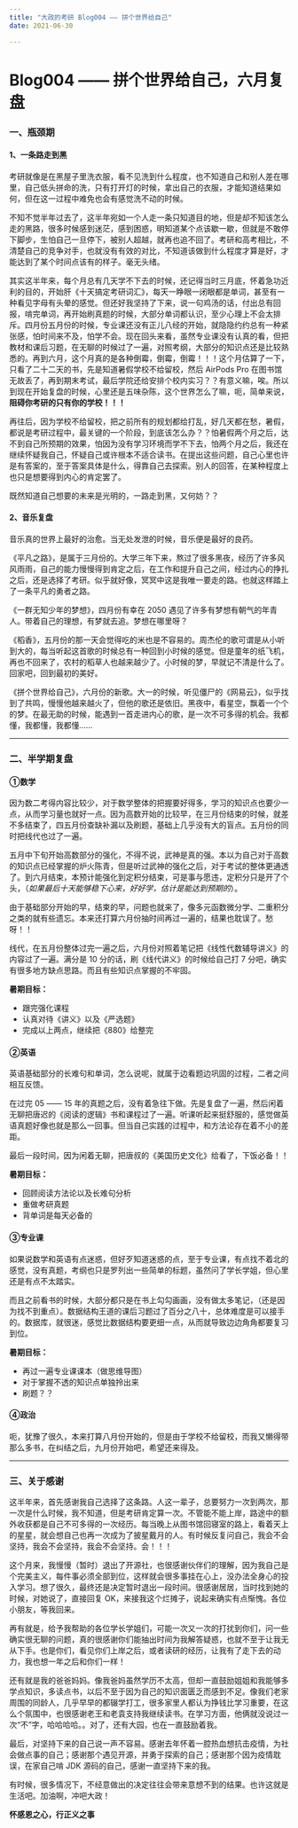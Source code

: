 ```yaml
---
title: "大政的考研 Blog004 —— 拼个世界给自己"
date: 2021-06-30

---
```


# Blog004 —— 拼个世界给自己，六月复盘

### 一、瓶颈期

#### 1、一条路走到黑

考研就像是在黑屋子里洗衣服，看不见洗到什么程度，也不知道自己和别人差在哪里，自己低头拼命的洗，只有打开灯的时候，拿出自己的衣服，才能知道结果如何，但在这一过程中难免也会有感觉洗不动的时候。

不知不觉半年过去了，这半年宛如一个人走一条只知道目的地，但是却不知该怎么走的黑路，很多时候感到迷茫，感到困惑，明知道某个点该歇一歇，但就是不敢停下脚步，生怕自己一旦停下，被别人超越，就再也追不回了。考研和高考相比，不清楚自己的竞争对手，也就没有有效的对比，不知道该做到什么程度才算是好，才能达到了某个时间点该有的样子。毫无头绪。

其实这半年来，每个月总有几天学不下去的时候，还记得当时三月底，怀着急功近利的目的，开始肝《十天搞定考研词汇》，每天一睁眼一闭眼都是单词，甚至有一种看见字母有头晕的感觉。但还好我坚持了下来，说一句鸡汤的话，付出总有回报，啃完单词，再开始刷真题的时候，大部分单词都认识，至少心理上不会太排斥。四月份五月份的时候，专业课还没有正儿八经的开始，就隐隐约约总有一种紧张感，怕时间来不及，怕学不会。现在回头来看，虽然专业课没有认真的看，但把教材和课后习题，在无聊的时候过了一遍，对照考纲，大部分的知识点还是比较熟悉的。再到六月，这个月真的是各种倒霉，倒霉，倒霉！！！这个月估算了一下，只看了二十二天的书，先是知道暑假学校不给留校，然后 AirPods Pro 在图书馆无故丢了，再到期末考试，最后学院还给安排个校内实习？？有意义嘛，唉。所以到现在开始复盘的时候，心里还是五味杂陈，这个世界怎么了嘛，呃，简单来说，**阻碍你考研的只有你的学校！！！** 

再往后，因为学校不给留校，把之前所有的规划都给打乱，好几天都在愁，暑假，都说是考研过程中，最关键的一个阶段，到底该怎么办？？怕暑假两个月之后，达不到自己所预期的效果，怕因为没有学习环境而学不下去，怕两个月之后，我还在继续怀疑我自己，怀疑自己或许根本不适合读书。在提出这些问题，自己心里也许是有答案的，至于答案具体是什么，得靠自己去探索。别人的回答，在某种程度上也只是想要得到内心的肯定罢了。

既然知道自己想要的未来是光明的，一路走到黑，又何妨？？

#### 2、音乐复盘

音乐真的世界上最好的治愈。当无处发泄的时候，音乐便是最好的良药。

《平凡之路》，是属于三月份的。大学三年下来，熬过了很多黑夜，经历了许多风风雨雨，自己的能力慢慢得到肯定之后，在工作和提升自己之间，经过内心的挣扎之后，还是选择了考研。似乎就好像，冥冥中这是我唯一要走的路。也就这样踏上了一条平凡的勇者之路。

《一群无知少年的梦想》，四月份有幸在 2050 遇见了许多有梦想有朝气的年青人。带着自己的理想，有梦就去追。梦想在哪里呀？

《稻香》，五月份的那一天会觉得吃的米也是不容易的。周杰伦的歌可谓是从小听到大的，每当听起这首歌的时候总有一种回到小时候的感觉。但是童年的纸飞机，再也不回来了，农村的稻草人也越来越少了。小时候的梦，早就记不清是什么了。回家吧，回到最初的美好。

《拼个世界给自己》，六月份的新歌。大一的时候，听见僵尸的《网易云》，似乎找到了共鸣，慢慢他越来越火了，但他的歌还是依旧。黑夜中，看星空，飘着一个个的梦。在最无助的时候，能遇到一首走进内心的歌，是一次不可多得的机会。我都懂，我都懂，我都懂……

----

### 二、半学期复盘

#### ①数学

因为数二考得内容比较少，对于数学整体的把握要好得多，学习的知识点也要少一点，从而学习量也就好一点。因为高数开始的比较早，在三月份结束的时候，就差不多结束了，四五月份查缺补漏以及刷题，基础上几乎没有大的盲点。五月份的同时把线代也过了一遍。

五月中下旬开始高数部分的强化，不得不说，武神是真的强。本以为自己对于高数的知识点已经掌握的炉火陈青，但是听过武神的强化之后，对于考试的整体更通透了。到六月结束，本预计能强化到定积分结束，可是事与愿违，定积分只是开了个头，（*如果最后十天能够稳下心来，好好学，估计是能达到预期的*）。

由于基础部分开始的早，结束的早，问题也就来了，像多元函数微分学、二重积分之类的就有些遗忘。本来还打算六月份抽时间再过一遍的，结果也耽误了。愁呀！！

线代，在五月份整体过完一遍之后，六月份对照着笔记把《线性代数辅导讲义》的内容过了一遍。满分是 10 分的话，刷《线代讲义》的时候给自己打 7 分吧，确实有很多地方缺点思路。而且有些知识点掌握的不牢固。

**暑期目标：**

-    跟完强化课程
-    认真对待《讲义》以及《严选题》
-    完成以上两点，继续把《880》给整完

#### ②英语

英语基础部分的长难句和单词，怎么说呢，就属于边看题边巩固的过程，二者之间相互反馈。

在过完 05 —— 15 年的真题之后，没有着急往下做。先是复盘了一遍，然后闲着无聊把唐迟的《阅读的逻辑》书和课程过了一遍。听课听起来挺舒服的，感觉做英语真题好像也就是那么一回事。但当自己实践的过程中，和方法论存在着不小的差距。

最后一段时间，因为闲着无聊，把唐叔的《美国历史文化》给看了，下饭必备！！

**暑期目标：**

-    回顾阅读方法论以及长难句分析
-    重做考研真题
-    背单词是每天必备的

#### ③专业课

如果说数学和英语有点迷惑，但好歹知道迷惑的点，至于专业课，有点找不着北的感觉，没有真题，考纲也只是罗列出一些简单的标题，虽然问了学长学姐，但心里还是有点不太踏实。

而且之前看书的时候，大部分都只是在书上勾勾画画，没有做太多笔记，（还是因为找不到重点）。数据结构王道的课后习题过了百分之八十，总体难度是可以接手的。数据库，就很迷，感觉比数据结构要更细一点，从而就导致边边角角都要复习到位。

**暑期目标：**

-    再过一遍专业课课本（做思维导图）
-    对于掌握不透的知识点单独拎出来
-    刷题？？

#### ④政治

呃，犹豫了很久，本来打算八月份开始的，但是由于学校不给留校，而我又懒得带那么多书，在纠结之后，九月份开始吧，希望还来得及。

---

### 三、关于感谢

这半年来，首先感谢我自己选择了这条路。人这一辈子，总要努力一次到两次，那一次是什么时候，我不知道，但是考研肯定算一次。不管能不能上岸，路途中的额外收获都是自己不可多得的一次经历。每当晚上从图书馆回寝室的路上，看着天上的星星，就会想自己也再一次成为了披星戴月的人。有时候反复问自己，我会不会坚持，我会不会坚持，我会不会坚持。会！！！

这个月来，我慢慢（暂时）退出了开源社，也很感谢伙伴们的理解，因为我自己是个完美主义，每件事必须全部到位，这样就会很多事挂在心上，没办法全身心的投入学习。想了很久，最终还是决定暂时退出一段时间。很感谢居居，当时找到她的时候，对她说了，直接回复 OK，来接我这个烂摊子，说起来确实有点惭愧。各位小朋友，等我回来。

再有就是，给予我帮助的各位学长学姐们，可能一次又一次的打扰到你们，问一些确实很无聊的问题，真的很感谢你们能抽出时间为我解答疑惑，也就不至于让我无从下手。也是你们，看见你们上岸之后，或者读研的经历，让我有了走下去的动力，我也想一年之后和你们一样！

还有就是我的爸爸妈妈。像我爸妈虽然学历不太高，但却一直鼓励姐姐和我能够多学点知识，多读点书，以后不至于因为自己的知识面匮乏而感到不足。像我们老家周围的同龄人，几乎早早的都辍学打工，很多家里人都认为挣钱比学习重要，在这么个氛围中，也很感谢老王和老袁支持我继续读书。在学习方面，他俩就没说过一次“不”字，哈哈哈哈。。对了，还有大园，也在一直鼓励着我。

最后，对坚持下来的自己说一声不容易。感谢去年怀着一腔热血想抗击疫情，为社会做点事的自己；感谢那个遇见开源，并勇于探索的自己；感谢那个因为疫情耽误，在家自己啃 JDK 源码的自己，感谢一直坚持下来的我。

有时候，很多情况下，不经意做出的决定往往会带来意想不到的结果。也许这就是生活吧。加油啊，冲吧大政！

**怀感恩之心，行正义之事**

